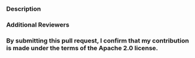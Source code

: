 ### Description

<!--- Body of this PR and the intended squashed commit message. Describe the change. -->

### Additional Reviewers

<!--- Use this to tag extra reviewers for the PR. -->

### By submitting this pull request, I confirm that my contribution is made under the terms of the Apache 2.0 license.